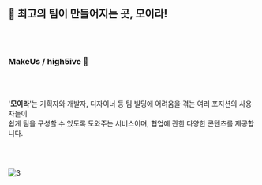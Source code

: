 <br>

## :seedling: 최고의 팀이 만들어지는 곳, 모이라! <br><br><br>




### MakeUs / high5ive :wave:

<br><br>

'**모이라**'는 기획자와 개발자, 디자이너 등 팀 빌딩에 어려움을 겪는 여러 포지션의 사용자들이 <br>쉽게 팀을 구성할 수 있도록 도와주는 서비스이며, 협업에 관한 다양한 콘텐츠를 제공합니다.

<br><br>

![3](https://user-images.githubusercontent.com/32799078/113424770-acd31d80-940b-11eb-9810-a5b979dc60dc.png)



